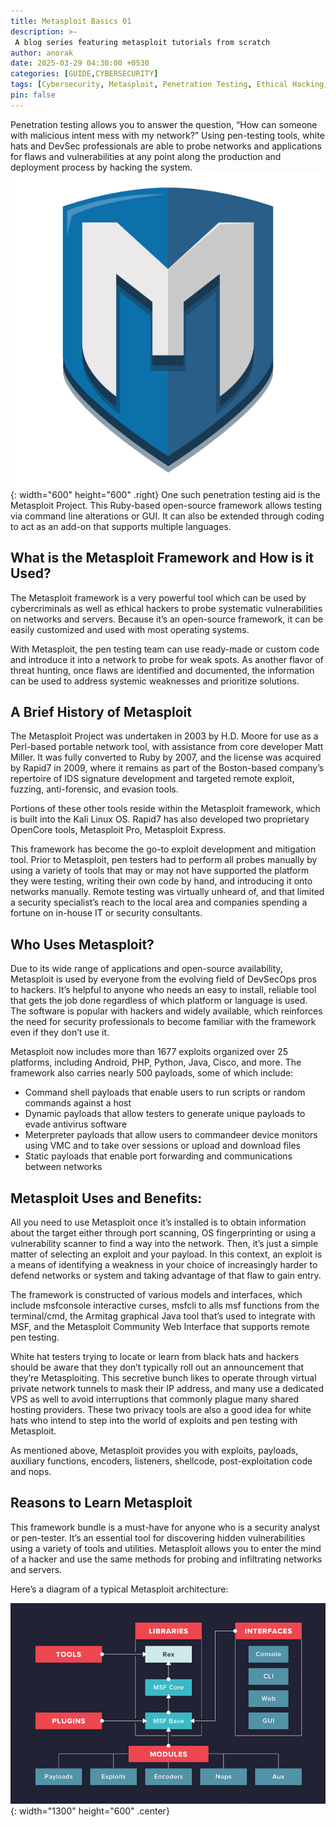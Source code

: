 ```yaml
---
title: Metasploit Basics 01
description: >-
 A blog series featuring metasploit tutorials from scratch
author: anorak
date: 2025-03-29 04:30:00 +0530
categories: [GUIDE,CYBERSECURITY]
tags: [Cybersecurity, Metasploit, Penetration Testing, Ethical Hacking, Security Tools, Vulnerability Assessment, Kali Linux]
pin: false
---
```



Penetration testing allows you to answer the question, “How can someone with malicious intent mess with my network?” Using pen-testing tools, white hats and DevSec professionals are able to probe networks and applications for flaws and vulnerabilities at any point along the production and deployment process by hacking the system.
![img](/assets/img/202503/MSF1.png){: width="600" height="600"  .right}
One such penetration testing aid is the Metasploit Project. This Ruby-based open-source framework allows testing via command line alterations or GUI. It can also be extended through coding to act as an add-on that supports multiple languages.


## What is the Metasploit Framework and How is it Used?

The Metasploit framework is a very powerful tool which can be used by cybercriminals as well as ethical hackers to probe systematic vulnerabilities on networks and servers. Because it’s an open-source framework, it can be easily customized and used with most operating systems.

With Metasploit, the pen testing team can use ready-made or custom code and introduce it into a network to probe for weak spots. As another flavor of threat hunting, once flaws are identified and documented, the information can be used to address systemic weaknesses and prioritize solutions.

## A Brief History of Metasploit

The Metasploit Project was undertaken in 2003 by H.D. Moore for use as a Perl-based portable network tool, with assistance from core developer Matt Miller. It was fully converted to Ruby by 2007, and the license was acquired by Rapid7 in 2009, where it remains as part of the Boston-based company’s repertoire of IDS signature development and targeted remote exploit, fuzzing, anti-forensic, and evasion tools.

Portions of these other tools reside within the Metasploit framework, which is built into the Kali Linux OS. Rapid7 has also developed two proprietary OpenCore tools, Metasploit Pro, Metasploit Express.

This framework has become the go-to exploit development and mitigation tool. Prior to Metasploit, pen testers had to perform all probes manually by using a variety of tools that may or may not have supported the platform they were testing, writing their own code by hand, and introducing it onto networks manually. Remote testing was virtually unheard of, and that limited a security specialist’s reach to the local area and companies spending a fortune on in-house IT or security consultants.

## Who Uses Metasploit?

Due to its wide range of applications and open-source availability, Metasploit is used by everyone from the evolving field of DevSecOps pros to hackers. It’s helpful to anyone who needs an easy to install, reliable tool that gets the job done regardless of which platform or language is used. The software is popular with hackers and widely available, which reinforces the need for security professionals to become familiar with the framework even if they don’t use it.

Metasploit now includes more than 1677 exploits organized over 25 platforms, including Android, PHP, Python, Java, Cisco, and more. The framework also carries nearly 500 payloads, some of which include:

-  Command shell payloads that enable users to run scripts or random commands against a host
-  Dynamic payloads that allow testers to generate unique payloads to evade antivirus software
-  Meterpreter payloads that allow users to commandeer device monitors using VMC and to take over sessions or upload and download files
-  Static payloads that enable port forwarding and communications between networks


## Metasploit Uses and Benefits: 

All you need to use Metasploit once it’s installed is to obtain information about the target either through port scanning, OS fingerprinting or using a vulnerability scanner to find a way into the network. Then, it’s just a simple matter of selecting an exploit and your payload. In this context, an exploit is a means of identifying a weakness in your choice of increasingly harder to defend networks or system and taking advantage of that flaw to gain entry.

The framework is constructed of various models and interfaces, which include msfconsole interactive curses, msfcli to alls msf functions from the terminal/cmd, the Armitag graphical Java tool that’s used to integrate with MSF, and the Metasploit Community Web Interface that supports remote pen testing.

White hat testers trying to locate or learn from black hats and hackers should be aware that they don’t typically roll out an announcement that they’re Metasploiting. This secretive bunch likes to operate through virtual private network tunnels to mask their IP address, and many use a dedicated VPS as well to avoid interruptions that commonly plague many shared hosting providers. These two privacy tools are also a good idea for white hats who intend to step into the world of exploits and pen testing with Metasploit.

As mentioned above, Metasploit provides you with exploits, payloads, auxiliary functions, encoders, listeners, shellcode, post-exploitation code and nops.

## Reasons to Learn Metasploit

This framework bundle is a must-have for anyone who is a security analyst or pen-tester. It’s an essential tool for discovering hidden vulnerabilities using a variety of tools and utilities. Metasploit allows you to enter the mind of a hacker and use the same methods for probing and infiltrating networks and servers.

Here’s a diagram of a typical Metasploit architecture:

![img](/assets/img/202503/MSF.png){: width="1300" height="600"  .center}


